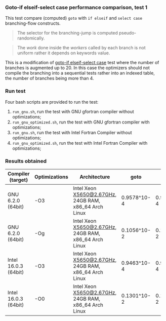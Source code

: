 ### Goto-if elseif-select case performance comparison, test 1

This test compare (computed) `goto` with `if elseif` and `select case` branching-flow constructs.

> The selector for the branching-jump is computed pseudo-randomically.

> The *work* done inside the *workers* called by each branch is not uniform rather it depends on keywords value.

This is a modification of [goto-if elseif-select case](https://github.com/szaghi/DEFY/tree/master/src/goto_is_fastest/goto_if_select_comparison_1) test where the number of branches is augmented up to 20. In this case the optimizers should not compile the branching into a sequential tests rather into an indexed table, the number of branches being more than 4.

### Run test

Four bash scripts are provided to run the test:

1. `run_gnu.sh`, run the test with GNU gfortran compiler without optimizations;
2. `run_gnu_optimized.sh`, run the test with GNU gfortran compiler with optimizations;
3. `run_gnu.sh`, run the test with Intel Fortran Compiler without optimizations;
4. `run_gnu_optimized.sh`, run the test with Intel Fortran Compiler with optimizations;

### Results obtained

|Compiler (target)    |Optimizations|Architecture                                         | goto      | if elseif | select case |
|---------------------|-------------|-----------------------------------------------------|-----------|-----------|-------------|
| GNU 6.2.0 (64bit)   | -O3         |Intel Xeon X5650@2.67GHz, 24GB RAM, x86_64 Arch Linux|0.9578^10-4|0.9587^10-4| 0.9586^10-4 |
| GNU 6.2.0 (64bit)   | -Og         |Intel Xeon X5650@2.67GHz, 24GB RAM, x86_64 Arch Linux|0.1056^10-2|0.1056^10-2| 0.1050^10-2 |
| Intel 16.0.3 (64bit)| -O3         |Intel Xeon X5650@2.67GHz, 24GB RAM, x86_64 Arch Linux|0.9463^10-4|0.9471^10-4| 0.9479^10-4 |
| Intel 16.0.3 (64bit)| -O0         |Intel Xeon X5650@2.67GHz, 24GB RAM, x86_64 Arch Linux|0.1301^10-2|0.1299^10-2| 0.1302^10-2 |
